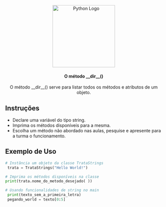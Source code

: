 <!-- Título e Logo -->
<div align="center">
 
  <img src="https://www.python.org/static/img/python-logo.png" alt="Python Logo" width="200"/>
  <h4>O método __dir__()</h4>
</div>

<!-- Descrição -->
<p align="center">
  O método __dir__() serve para listar todos os métodos e atributos de um objeto.
</p>

<!-- Instruções -->
## Instruções
- Declare uma variável do tipo string.
- Imprima os métodos disponíveis para a mesma.
- Escolha um método não abordado nas aulas, pesquise e apresente para a turma o funcionamento.

<!-- Exemplo de Uso -->
## Exemplo de Uso
```python
# Instância um objeto da classe TrataStrings
 trata = TrataStrings("Hello World!")

# Imprima os métodos disponíveis na classe
print(trata.nome_do_metodo_desejado( ))

# Usando funcionalidades de string no main
 print(texto_sem_a_primeira_letra)
 pegando_world = texto[0:5]
